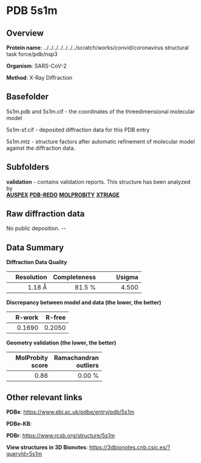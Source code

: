 # PDB 5s1m

## Overview

**Protein name**: ../../../../../../../scratch/works/convid/coronavirus structural task force/pdb/nsp3

**Organism**: SARS-CoV-2

**Method**: X-Ray Diffraction



## Basefolder

5s1m.pdb and 5s1m.cif - the coordinates of the threedimensional molecular model

5s1m-sf.cif - deposited diffraction data for this PDB entry

5s1m.mtz - structure factors after automatic refinement of molecular model against the diffraction data.

## Subfolders





**validation** - contains validation reports. This structure has been analyzed by <br>[**AUSPEX**](https://github.com/thorn-lab/coronavirus_structural_task_force/tree/master/pdb/nsp3/SARS-CoV-2/5s1m/validation/auspex) [**PDB-REDO**](https://github.com/thorn-lab/coronavirus_structural_task_force/tree/master/pdb/nsp3/SARS-CoV-2/5s1m/validation/pdb-redo) [**MOLPROBITY**](https://github.com/thorn-lab/coronavirus_structural_task_force/tree/master/pdb/nsp3/SARS-CoV-2/5s1m/validation/molprobity) [**XTRIAGE**](https://github.com/thorn-lab/coronavirus_structural_task_force/blob/master/pdb/nsp3/SARS-CoV-2/5s1m/validation/Xtriage_output.log)  



## Raw diffraction data

No public deposition. --<br> 

## Data Summary
**Diffraction Data Quality**

|   | Resolution | Completeness| I/sigma |
|---|-------------:|----------------:|--------------:|
|   |1.18 Å|81.5  %|<img width=50/>4.500|

**Discrepancy between model and data (the lower, the better)**

|   | **R-work**| **R-free**   
|---|-------------:|----------------:|           
||  0.1690|  0.2050|

**Geometry validation (the lower, the better)**

|   |**MolProbity<br>score**| **Ramachandran<br>outliers** 
|---|-------------:|----------------:|
||  0.86|  0.00 %|

 

 



## Other relevant links 
**PDBe**:  https://www.ebi.ac.uk/pdbe/entry/pdb/5s1m

**PDBe-KB**:  
 
**PDBr**: https://www.rcsb.org/structure/5s1m 

**View structures in 3D Bionotes**: https://3dbionotes.cnb.csic.es/?queryId=5s1m

